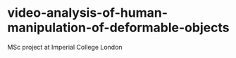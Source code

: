 # video-analysis-of-human-manipulation-of-deformable-objects
MSc project at Imperial College London
